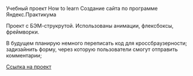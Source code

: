 Учебный проект How to learn
Создание сайта по программе Яндекс.Практикума

Проект с БЭМ-струкрутой. Использованы анимации, флексбоксы, фреймворки.

В будущем планирую немного переписать код для кроссбраузерности; задизайнить форму, через которую пользователи смогут отправить комментарии; 

[Ссылка на проект](https://veles-pan.github.io/how-to-learn/)
